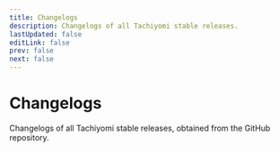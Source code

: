 ```yaml
---
title: Changelogs
description: Changelogs of all Tachiyomi stable releases.
lastUpdated: false
editLink: false
prev: false
next: false
---
```


<script setup>
import ChangelogsList from "@theme/components/ChangelogsList.vue";
</script>

# Changelogs

Changelogs of all Tachiyomi stable releases, obtained from the GitHub repository.

<ChangelogsList />
